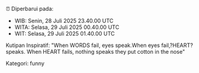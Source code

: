 ⏰ Diperbarui pada:
- WIB: Senin, 28 Juli 2025 23.40.00 UTC
- WITA: Selasa, 29 Juli 2025 00.40.00 UTC
- WIT: Selasa, 29 Juli 2025 01.40.00 UTC

Kutipan Inspiratif:
"When WORDS fail, eyes speak.When eyes fail,?HEART? speaks. When HEART fails, nothing speaks they put cotton in the nose"


Kategori: funny

